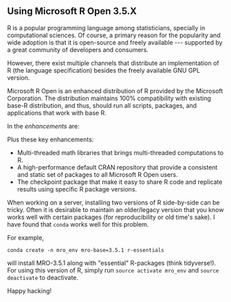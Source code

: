 ## Using Microsoft R Open 3.5.X 

R is a popular programming language among statisticians, specially in
computational sciences. Of course, a primary reason for the popularity and wide
adoption is that it is open-source and freely available --- supported by a great
community of developers and consumers.

However, there exist multiple channels that distribute an implementation of
R (the language specification) besides the freely available GNU GPL version.

Microsoft R Open is an enhanced distribution of R provided by the Microsoft
Corporation. The distribution maintains 100% compatibility with existing base-R
distribution, and thus, should run all scripts, packages, and applications that
work with base R.

In the *enhancements* are:

Plus these key enhancements:

* Multi-threaded math libraries that brings multi-threaded computations to R.
* A high-performance default CRAN repository that provide a consistent and static set of packages to all Microsoft R Open users.
* The checkpoint package that make it easy to share R code and replicate results using specific R package versions.

When working on a server, installing two versions of R side-by-side can be
tricky. Often it is desirable to maintain an older/legacy version that you know
works well with certain packages (for reproducibility or old time's sake).
I have found that `conda` works well for this problem.

For example,

```
conda create -n mro_env mro-base=3.5.1 r-essentials
```

will install MRO-3.5.1 along with "essential" R-packages (think tidyverse!). For
using this version of R, simply run `source activate mro_env` and `source
deactivate` to deactivate.

Happy hacking!
